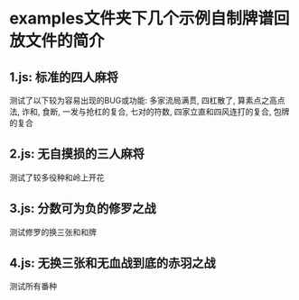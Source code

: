 # examples文件夹下几个示例自制牌谱回放文件的简介

## 1.js: 标准的四人麻将

测试了以下较为容易出现的BUG或功能: 多家流局满贯, 四杠散了, 算素点之高点法, 诈和, 食断, 一发与抢杠的复合, 七对的符数, 四家立直和四风连打的复合, 包牌的复合

## 2.js: 无自摸损的三人麻将

测试了较多役种和岭上开花

## 3.js: 分数可为负的修罗之战

测试修罗的换三张和和牌

## 4.js: 无换三张和无血战到底的赤羽之战

测试所有番种
